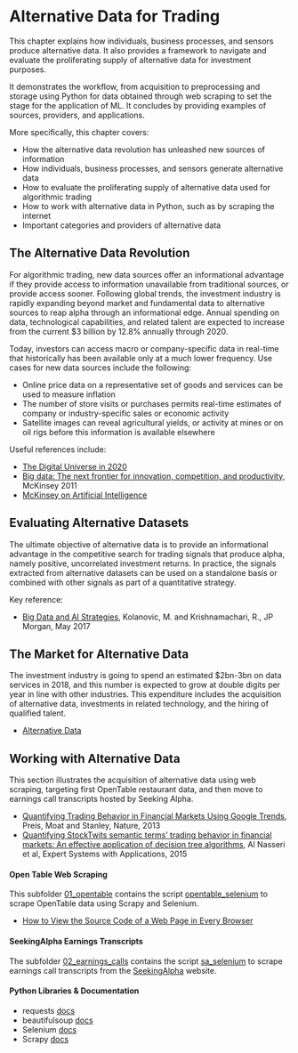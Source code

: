 # Alternative Data for Trading

This chapter explains how individuals, business processes, and sensors produce alternative data. It also provides a framework to navigate and evaluate the proliferating supply of alternative data for investment purposes. 

It demonstrates the workflow, from acquisition to preprocessing and storage using Python for data obtained through web scraping to set the stage for the application of ML. It concludes by providing examples of sources, providers, and applications.

 More specifically, this chapter covers:

- How the alternative data revolution has unleashed new sources of information
- How individuals, business processes, and sensors generate alternative data
- How to evaluate the proliferating supply of alternative data used for algorithmic trading
- How to work with alternative data in Python, such as by scraping the internet
- Important categories and providers of alternative data

## The Alternative Data Revolution

For algorithmic trading, new data sources offer an informational advantage if they provide access to information unavailable from traditional sources, or provide access sooner. Following global trends, the investment industry is rapidly expanding beyond market and fundamental data to alternative sources to reap alpha through an informational edge. Annual spending on data, technological capabilities, and related talent are expected to increase from the current $3 billion by 12.8% annually through 2020.

Today, investors can access macro or company-specific data in real-time that historically has been available only at a much lower frequency. Use cases for new data sources include the following:
- Online price data on a representative set of goods and services can be used to measure inflation
- The number of store visits or purchases permits real-time estimates of company or industry-specific sales or economic activity
- Satellite images can reveal agricultural yields, or activity at mines or on oil rigs before this information is available elsewhere 

Useful references include:
- [The Digital Universe in 2020](https://www.emc.com/collateral/analyst-reports/idc-the-digital-universe-in-2020.pdf)
- [Big data: The next frontier for innovation, competition, and productivity](https://www.mckinsey.com/business-functions/digital-mckinsey/our-insights/big-data-the-next-frontier-for-innovation), McKinsey 2011
- [McKinsey on Artificial Intelligence](https://www.mckinsey.com/featured-insights/artificial-intelligence)


## Evaluating Alternative Datasets

The ultimate objective of alternative data is to provide an informational advantage in the competitive search for trading signals that produce alpha, namely positive, uncorrelated investment returns. In practice, the signals extracted from alternative datasets can be used on a standalone basis or combined with other signals as part of a quantitative strategy.

Key reference: 

- [Big Data and AI Strategies](http://valuesimplex.com/articles/JPM.pdf), Kolanovic, M. and Krishnamachari, R., JP Morgan, May 2017

## The Market for Alternative Data

The investment industry is going to spend an estimated $2bn-3bn on data services in 2018, and this number is expected to grow at double digits per year in line with other industries. This expenditure includes the acquisition of alternative data, investments in related technology, and the hiring of qualified talent.

 - [Alternative Data](https://alternativedata.org/)

## Working with Alternative Data

This section illustrates the acquisition of alternative data using web scraping, targeting first OpenTable restaurant data, and then move to earnings call transcripts hosted by Seeking Alpha.

- [Quantifying Trading Behavior in Financial Markets Using Google Trends](https://www.nature.com/articles/srep01684), Preis, Moat and Stanley, Nature, 2013
- [Quantifying StockTwits semantic terms’ trading behavior in financial markets: An effective application of decision tree algorithms](https://www.sciencedirect.com/science/article/pii/S0957417415005473), Al Nasseri et al, Expert Systems with Applications, 2015

#### Open Table Web Scraping

This subfolder [01_opentable](01_opentable) contains the script [opentable_selenium](01_opentable/opentable_selenium.py) to scrape OpenTable data using Scrapy and Selenium.

- [How to View the Source Code of a Web Page in Every Browser](https://www.lifewire.com/view-web-source-code-4151702)

#### SeekingAlpha Earnings Transcripts

The subfolder [02_earnings_calls](02_earnings_calls) contains the script [sa_selenium](02_earnings_calls/sa_selenium.py) to scrape earnings call transcripts from the [SeekingAlpha](www.seekingalpha.com) website.

#### Python Libraries & Documentation
- requests [docs](http://docs.python-requests.org/en/master/)
- beautifulsoup [docs](https://www.crummy.com/software/BeautifulSoup/bs4/doc/﻿)
- Selenium [docs](https://www.seleniumhq.org/﻿)
- Scrapy [docs](https://scapy.readthedocs.io/en/latest/)

